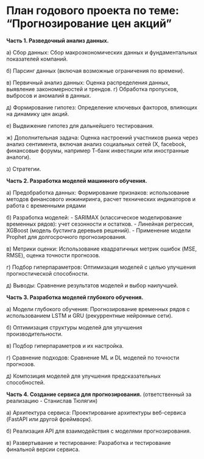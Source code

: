 План годового проекта по теме: “Прогнозирование цен акций”
=

**Часть 1. Разведочный анализ данных.**


а) Сбор данных: 
Сбор макроэкономических данных и фундаментальных показателей компаний.

б) Парсинг данных (включая возможные ограничения по времени).

в) Первичный анализ данных:
Оценка распределения данных, выявление закономерностей и трендов.
г) Обработка пропусков, выбросов и аномалий в данных.

д) Формирование гипотез:
Определение ключевых факторов, влияющих на динамику цен акций.

е) Выдвижение гипотез для дальнейшего тестирования.

ж) Дополнительная задача:
Оценка настроений участников рынка через анализ сентимента, включая анализ социальных сетей (Х, facebook, финансовые форумы, например Т-банк инвестиции или иностранные аналоги).

з) Стратегии.



**Часть 2. Разработка моделей машинного обучения.**


а) Предобработка данных:
Формирование признаков: использование методов финансового инжиниринга, расчет технических индикаторов и работа с временными рядами

б) Разработка моделей:
     - SARIMAX (классическое моделирование временных рядов): учет сезонности и остатков.
     - Линейная регрессия, XGBoost (модель бустинга деревьев решений).
     - Применение модели Prophet для долгосрочного прогнозирования.
     
в) Метрики оценки:
Использование квадратичных метрик ошибок (MSE, RMSE), оценка точности прогнозов.

г) Подбор гиперпараметров:
Оптимизация моделей с целью улучшения прогностической способности.

д) Выводы: Сравнение результатов моделей и выбор наилучшей.



**Часть 3. Разработка моделей глубокого обучения.**


а) Модели глубокого обучения:
Прогнозирование временных рядов с использованием LSTM и GRU (рекуррентные нейронные сети).

б) Оптимизация структуры моделей для улучшения производительности.

в) Подбор гиперпараметров и их настройка.

г) Сравнение подходов:
Сравнение ML и DL моделей по точности прогнозов.

д) Композиция моделей для улучшения предсказательных способностей.



**Часть 4. Создание сервиса для прогнозирования.** (ответственный за реализацию - Станислав Тюлягин)


а) Архитектура сервиса:
Проектирование архитектуры веб-сервиса (FastAPI или другой фреймворк).

б) Реализация API для взаимодействия с моделями прогнозирования.

в) Развертывание и тестирование:
Разработка и тестирование финальной версии сервиса.
